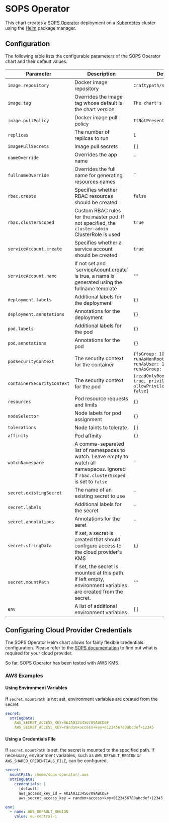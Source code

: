 # SOPS Operator

This chart creates a [SOPS Operator](https://github.com/craftypath/sops-operator) deployment on a [Kubernetes](http://kubernetes.io)
cluster using the [Helm](https://helm.sh) package manager.

## Configuration

The following table lists the configurable parameters of the SOPS Operator chart and their default values.

Parameter | Description | Default
--- | --- | ---
`image.repository` | Docker image repository | `craftypath/sops-operator`
`image.tag` | Overrides the image tag whose default is the chart version | `The chart's version`
`image.pullPolicy` | Docker image pull policy | `IfNotPresent`
`replicas` | The number of replicas to run | `1`
`imagePullSecrets`| Image pull secrets | `[]`
`nameOverride` | Overrides the app name | ``
`fullnameOverride` | Overrides the full name for generating resources names | ``
`rbac.create` | Specifies whether RBAC resources should be created | `false`
`rbac.clusterScoped` | Custom RBAC rules for the master pod. If not specified, the `cluster-admin` ClusterRole is used | `true`
`serviceAccount.create` | Specifies whether a service account should be created | `true`
`serviceAccount.name` | If not set and ´serviceAcount.create` is true, a name is generated using the fullname template | `""`
`deployment.labels` | Additional labels for the deployment | `{}`
`deployment.annotations` | Annotations for the deployment | `{}`
`pod.labels` | Additional labels for the pod | `{}`
`pod.annotations` | Annotations for the pod | `{}`
`podSecurityContext` | The security context for the container | `{fsGroup: 1000, runAsNonRoot: true, runAsUser: 1000, runAsGroup: 1000}`
`containerSecurityContext` | The security context for the pod | `{readOnlyRootFilesystem: true, privileged: false, allowPrivilegeEscalation: false}`
`resources` | Pod resource requests and limits | `{}`
`nodeSelector` | Node labels for pod assignment | `{}`
`tolerations` | Node taints to tolerate | `[]`
`affinity` | Pod affinity| `{}`
`watchNamespace`| A comma-separated list of namespaces to watch. Leave empty to watch all namespaces. Ignored if `rbac.clusterScoped` is set to `false` | ``
`secret.existingSecret` | The name of an existing secret to use | ``
`secret.labels` | Additional labels for the secret | ``
`secret.annotations` | Annotations for the seret | ``
`secret.stringData` | If set, a secret is created that should configure access to the cloud provider's KMS | `{}`
`secret.mountPath` | If set, the secret is mounted at this path. If left empty, environment variables are created from the secret. | `""`
`env` | A list of additional environment variables | `[]`

## Configuring Cloud Provider Credentials

The SOPS Operator Helm chart allows for fairly flexible credentials configuration.
Please refer to the [SOPS documentation](https://github.com/mozilla/sops) to find out what is required for your cloud provider.

So far, SOPS Operator has been tested with AWS KMS.

### AWS Examples

#### Using Environment Variables

If `secret.mountPath` is not set, environment variables are created from the secret.

```yaml
secret:
  stringData:
    AWS_SECRET_ACCESS_KEY=AKIA0123456789ABCDEF
    AWS_SECRET_ACCESS_KEY=random+access+key+0123456789abcdef+12345
```

#### Using a Credentials File

If `secret.mountPath` is set, the secret is mounted to the specified path.
If necessary, environment variables, such as `AWS_DEFAULT_REGION` or `AWS_SHARED_CREDENTIALS_FILE`, can be configured.

```yaml
secret:
  mountPath: /home/sops-operator/.aws
  stringData:
    credentials: |
      [default]
      aws_access_key_id = AKIA0123456789ABCDEF
      aws_secret_access_key = random+access+key+0123456789abcdef+12345

env:
  - name: AWS_DEFAULT_REGION
    value: eu-central-1
```
